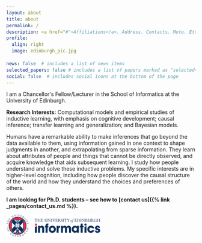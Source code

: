 ```yaml
---
layout: about
title: about
permalink: /
description: <a href="#">Affiliations</a>. Address. Contacts. Moto. Etc.
profile:
  align: right
  image: edinburgh_pic.jpg

news: false  # includes a list of news items
selected_papers: false # includes a list of papers marked as "selected={true}"
social: false  # includes social icons at the bottom of the page
---
```


I am a Chancellor's Fellow/Lecturer in the School of Informatics at the University of Edinburgh.

**Research Interests:** Computational models and empirical studies of inductive learning, with emphasis on cognitive development; causal inference; transfer learning and generalization; and Bayesian models.

Humans have a remarkable ability to make inferences that go beyond the data available to them, using information gained in one context to shape judgments in another, and extrapolating from sparse information. They learn about attributes of people and things that cannot be directly observed, and acquire knowledge that aids subsequent learning. I study how people understand and solve these inductive problems. My specific interests are in higher-level cognition, including how people discover the causal structure of the world and how they understand the choices and preferences of others.

**I am looking for Ph.D. students – see how to [contact us]({% link _pages/contact_us.md %}).**


<p class="aligncenter">
    <img src="/assets/img/InformaticsUni_CMYK.svg" alt="Logo" class="center" width="250" height="auto" />
</p>



